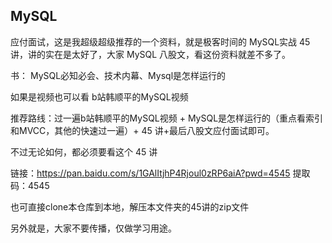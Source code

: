 ## MySQL

应付面试，这是我超级超级推荐的一个资料，就是极客时间的 MySQL实战 45 讲，讲的实在是太好了，大家 MySQL 八股文，看这份资料就差不多了。 

书： MySQL必知必会、技术内幕、Mysql是怎样运行的

如果是视频也可以看 b站韩顺平的MySQL视频 

推荐路线：过一遍b站韩顺平的MySQL视频 + MySQL是怎样运行的（重点看索引和MVCC，其他的快速过一遍）+ 45 讲+最后八股文应付面试即可。

不过无论如何，都必须要看这个 45 讲

链接：https://pan.baidu.com/s/1GAlItjhP4Rjoul0zRP6aiA?pwd=4545 
提取码：4545

也可直接clone本仓库到本地，解压本文件夹的45讲的zip文件

另外就是，大家不要传播，仅做学习用途。

